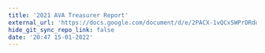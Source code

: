 ```yaml
---
title: '2021 AVA Treasurer Report'
external_url: 'https://docs.google.com/document/d/e/2PACX-1vQCx5WPrDRdoNQF4rRU44DniD8WENGHF2fSP5caYONgGq4ubKg-yKyFjK2GAXOlbeMSqzda3Lup4r9j/pub'
hide_git_sync_repo_link: false
date: '20:47 15-01-2022'
---
```

